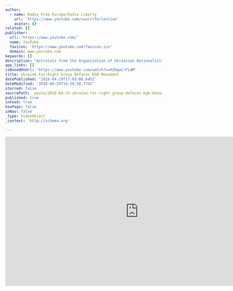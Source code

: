 ```yaml
---
author:
  - name: Radio Free Europe/Radio Liberty
    url: 'https://www.youtube.com/user/rferlonline'
    avatar: {}
related: []
publisher:
  url: 'https://www.youtube.com/'
  name: YouTube
  favicon: 'https://www.youtube.com/favicon.ico'
  domain: www.youtube.com
keywords: []
description: "Activists from the Organization of Ukrainian Nationalists defaced a Soviet-era monument dedicated to KGB officers in Kyiv. Members of the far-right group tried but failed to chisel off the nose of one face on April 28. (RFE/RL's Ukrainian Service) Originally published at - http://www.rferl.org/media/video/ukraine-monument/27706647.html"
app_links: []
isBasedOnUrl: 'https://www.youtube.com/watch?v=HZ8qwCrFLdM'
title: Ukraine Far-Right Group Defaces KGB Monument
datePublished: '2016-04-29T17:03:06.645Z'
dateModified: '2016-04-29T16:59:58.774Z'
starred: false
sourcePath: _posts/2016-04-29-ukraine-far-right-group-defaces-kgb-monument.md
published: true
inFeed: true
hasPage: false
inNav: false
_type: VideoObject
_context: 'http://schema.org'

---
```

<iframe src="https://cdn.embedly.com/widgets/media.html?src=https%3A%2F%2Fwww.youtube.com%2Fembed%2FHZ8qwCrFLdM%3Ffeature%3Doembed&amp;url=https%3A%2F%2Fwww.youtube.com%2Fwatch%3Fv%3DHZ8qwCrFLdM&amp;image=https%3A%2F%2Fi.ytimg.com%2Fvi%2FHZ8qwCrFLdM%2Fhqdefault.jpg&amp;key=b7d04c9b404c499eba89ee7072e1c4f7&amp;type=text%2Fhtml&amp;schema=youtube" width="854" height="480" scrolling="no" frameborder="0" allowfullscreen="" style=""></iframe>